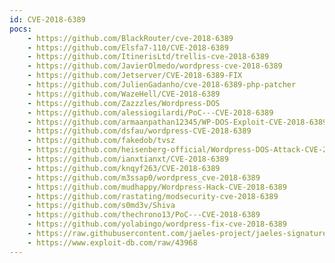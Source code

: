 ```yaml
---
id: CVE-2018-6389
pocs:
    - https://github.com/BlackRouter/cve-2018-6389
    - https://github.com/Elsfa7-110/CVE-2018-6389
    - https://github.com/ItinerisLtd/trellis-cve-2018-6389
    - https://github.com/JavierOlmedo/wordpress-cve-2018-6389
    - https://github.com/Jetserver/CVE-2018-6389-FIX
    - https://github.com/JulienGadanho/cve-2018-6389-php-patcher
    - https://github.com/WazeHell/CVE-2018-6389
    - https://github.com/Zazzzles/Wordpress-DOS
    - https://github.com/alessiogilardi/PoC---CVE-2018-6389
    - https://github.com/armaanpathan12345/WP-DOS-Exploit-CVE-2018-6389
    - https://github.com/dsfau/wordpress-CVE-2018-6389
    - https://github.com/fakedob/tvsz
    - https://github.com/heisenberg-official/Wordpress-DOS-Attack-CVE-2018-6389
    - https://github.com/ianxtianxt/CVE-2018-6389
    - https://github.com/knqyf263/CVE-2018-6389
    - https://github.com/m3ssap0/wordpress_cve-2018-6389
    - https://github.com/mudhappy/Wordpress-Hack-CVE-2018-6389
    - https://github.com/rastating/modsecurity-cve-2018-6389
    - https://github.com/s0md3v/Shiva
    - https://github.com/thechrono13/PoC---CVE-2018-6389
    - https://github.com/yolabingo/wordpress-fix-cve-2018-6389
    - https://raw.githubusercontent.com/jaeles-project/jaeles-signatures/master/cves/wordpress-dos-cve-2018-6389.yaml
    - https://www.exploit-db.com/raw/43968
---
```

